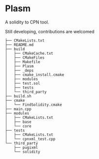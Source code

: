 # Plasm
A solidity to CPN tool.

Still developing, contributions are welcomed

```
├── CMakeLists.txt
├── README.md
├── build
│   ├── CMakeCache.txt
│   ├── CMakeFiles
│   ├── Makefile
│   ├── Plasm
│   ├── _deps
│   ├── cmake_install.cmake
│   ├── modules
│   ├── test.sol
│   ├── tests
│   └── third_party
├── build.sh
├── cmake
│   └── FindSolidity.cmake
├── main.cpp
├── modules
│   ├── CMakeLists.txt
│   ├── base
│   └── core
├── tests
│   ├── CMakeLists.txt
│   └── cpnxml_test.cpp
└── third_party
    ├── pugixml
    └── solidity
```
